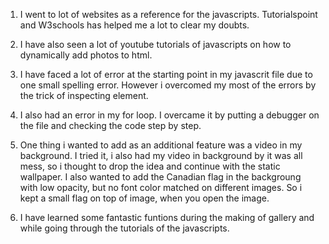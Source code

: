 1. I went to lot of websites as a reference for the javascripts. Tutorialspoint and W3schools has helped me a lot to clear my doubts.

2. I have also seen a lot of youtube tutorials of javascripts on how to dynamically add photos to html.

3. I have faced a lot of error at the starting point in my javascrit file due to one small spelling error. However i overcomed my most of the errors by the trick of inspecting element.

4. I also had an error in my for loop. I overcame it by putting a debugger on the file and checking the code step by step.

5. One thing i wanted to add as an additional feature was a video in my background. I tried it, i also had my video in background by it was all mess, so i thought to drop the idea and continue with the static wallpaper. I also wanted to add the Canadian flag in the backgroung with low opacity, but no font color matched on different images. So i kept a small flag on top of image, when you open the image.

6. I have learned some fantastic funtions during the making of gallery and while going through the tutorials of the javascripts.